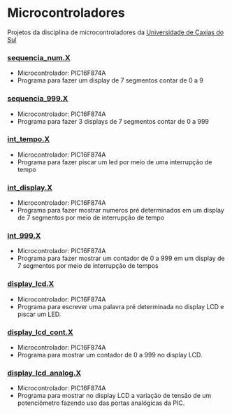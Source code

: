 # Microcontroladores
Projetos da disciplina de microcontroladores da [Universidade de Caxias do Sul](https://www.ucs.br/site)

### [sequencia_num.X](https://github.com/pulszao/microcontroladores/tree/main/sequencia_num.X)
 - Microcontrolador: PIC16F874A
 - Programa para fazer um display de 7 segmentos contar de 0 a 9

### [sequencia_999.X](https://github.com/pulszao/microcontroladores/tree/main/sequencia_999.X)
 - Microcontrolador: PIC16F874A
 - Programa para fazer 3 displays de 7 segmentos contar de 0 a 999

### [int_tempo.X](https://github.com/pulszao/microcontroladores/tree/main/int_tempo.X)
 - Microcontrolador: PIC16F874A
 - Programa para fazer piscar um led por meio de uma interrupção de tempo

### [int_display.X](https://github.com/pulszao/microcontroladores/tree/main/int_display.X)
 - Microcontrolador: PIC16F874A
 - Programa para fazer mostrar numeros pré determinados em um display de 7 segmentos por meio de interrupção de tempo

### [int_999.X](https://github.com/pulszao/microcontroladores/tree/main/int_999.X)
 - Microcontrolador: PIC16F874A
 - Programa para fazer mostrar um contador de 0 a 999 em um display de 7 segmentos por meio de interrupção de tempos

### [display_lcd.X](https://github.com/pulszao/microcontroladores/tree/main/display_lcd.X)
 - Microcontrolador: PIC16F874A
 - Programa para escrever uma palavra pré determinada no display LCD e piscar um LED.

### [display_lcd_cont.X](https://github.com/pulszao/microcontroladores/tree/main/display_lcd_cont.X)
 - Microcontrolador: PIC16F874A
 - Programa para mostrar um contador de 0 a 999 no display LCD.

### [display_lcd_analog.X](https://github.com/pulszao/microcontroladores/tree/main/display_lcd_analog.X)
 - Microcontrolador: PIC16F874A
 - Programa para mostrar no display LCD a variação de tensão de um potenciômetro fazendo uso das portas analógicas da PIC.
